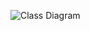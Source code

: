 ![Class Diagram](https://www.plantuml.com/plantuml/proxy?src=https://raw.githubusercontent.com/PhysicsX/DesignPatterns/master/Structural/DecoratorPattern/Example1/UML/Instance.puml)
